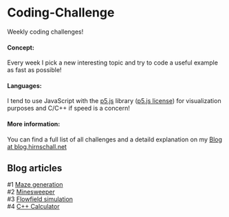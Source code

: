 # Coding-Challenge
Weekly coding challenges!         

#### Concept:
Every week I pick a new interesting topic and try to code a useful example as fast as possible!

#### Languages:
I tend to use JavaScript with the [p5.js](https://p5js.org/) library ([p5.js license](https://github.com/processing/p5.js/blob/main/license.txt)) for visualization purposes and C/C++ if speed is a concern!

#### More information:
You can find a full list of all challenges and a detaild explanation on my [Blog  at blog.hirnschall.net](https://blog.hirnschall.net)

## Blog articles      
#1 [Maze generation](https://blog.hirnschall.net/maze-generation-js)       
#2 [Minesweeper](https://blog.hirnschall.net)      
#3 [Flowfield simulation](https://blog.hirnschall.net/flow-simulation-js/)        
#4 [C++ Calculator](https://blog.hirnschall.net/programming-an-advanced-cpp-calculator/)
